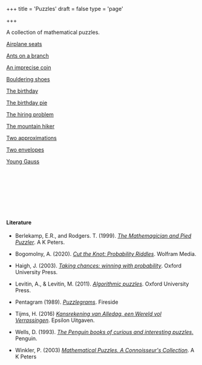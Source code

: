 +++
title = 'Puzzles'
draft = false
type = 'page'

+++

A collection of mathematical puzzles. 



[Airplane seats](/puzzles/airplane_seats/)

[Ants on a branch](/puzzles/ants_on_branch/)

[An imprecise coin](/puzzles/imprecise_coin/)

[Bouldering shoes](/puzzles/bouldering_shoes/)

[The birthday](/puzzles/birthday/)

[The birthday pie](/puzzles/birthday_pie/)

[The hiring  problem](/puzzles/hiring_problem/)

[The mountain hiker](/puzzles/mountain_hiker/)

[Two approximations](/puzzles/approximations/)

[Two envelopes](/puzzles/two_envelopes/)

[Young Gauss](/puzzles/gauss/)

$~$

$~$

$~$

$~$

#### Literature



- Berlekamp, E.R., and Rodgers. T. (1999). [*The Mathemagician and Pied Puzzler*](https://www.goodreads.com/book/show/241475.The_Mathemagician_and_Pied_Puzzler). A K Peters.

- Bogomolny, A. (2020). [*Cut the Knot: Probability Riddles*](https://www.cut-the-knot.org/). Wolfram Media.

- Haigh, J. (2003). [*Taking chances: winning with probability*](https://www.goodreads.com/book/show/1814074.Taking_Chances). Oxford University Press.

- Levitin, A., & Levitin, M. (2011). [*Algorithmic puzzles*](https://www.goodreads.com/book/show/10640251-algorithmic-puzzles). Oxford University Press.

- Pentagram (1989). [*Puzzlegrams*](https://www.goodreads.com/book/show/2636932-puzzlegrams). Fireside 

- Tijms, H. (2016) [*Kansrekening van Alledag, een Wereld vol Verrassingen*](https://www.epsilon-uitgaven.nl/wetenschappelijke-reeks/kansrekening-van-alledag-een-wereld-vol-verrassingen/11004). Epsilon Uitgaven.

- Wells, D. (1993). [*The Penguin books of curious and interesting puzzles*.](https://www.goodreads.com/book/show/329441.The_Penguin_Book_of_Curious_and_Interesting_Puzzles) Penguin.

- Winkler, P. (2003) [*Mathematical Puzzles. A Connoisseur's Collection*](https://www.goodreads.com/book/show/668035.Mathematical_Puzzles). A K Peters



